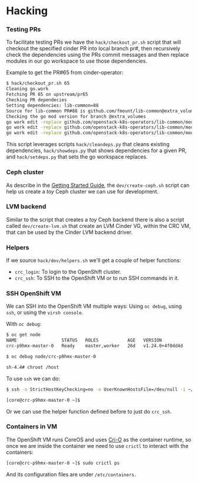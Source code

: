 # Hacking

### Testing PRs

To facilitate testing PRs we have the `hack/checkout_pr.sh` script that will
checkout the specified cinder PR into local branch pr#, then recursively check
the dependencies using the PRs commit messages and then replace modules in our
go workspace to use those dependencies.

Example to get the PR#65 from cinder-operator:

```sh
$ hack/checkout_pr.sh 65
Cleaning go.work
Fetching PR 65 on upstream/pr65
Checking PR dependecies
Setting dependencies: lib-common=88
Source for lib-common PR#88 is github.com/fmount/lib-common@extra_volumes
Checking the go mod version for branch @extra_volumes
go work edit -replace github.com/openstack-k8s-operators/lib-common/modules/common=github.com/fmount/lib-common/modules/common@v0.0.0-20221123175721-3e11759d254f
go work edit -replace github.com/openstack-k8s-operators/lib-common/modules/database=github.com/fmount/lib-common/modules/database@v0.0.0-20221123175721-3e11759d254f
go work edit -replace github.com/openstack-k8s-operators/lib-common/modules/storage=github.com/fmount/lib-common/modules/storage@v0.0.0-20221123175721-3e11759d254f
```

This script leverages scripts `hack/cleandeps.py` that cleans existing
dependencies, `hack/showdeps.py` that shows dependencies for a given PR, and
`hack/setdeps.py` that sets the go workspace replaces.

### Ceph cluster

As describe in the [Getting Started Guide](../README.md#getting-started), the
`dev/create-ceph.sh` script can help us create a *toy* Ceph cluster we can use
for development.

### LVM backend

Similar to the script that creates a *toy* Ceph backend there is also a script
called `dev/create-lvm.sh` that create an LVM Cinder VG, within the CRC VM,
that can be used by the Cinder LVM backend driver.

### Helpers

If we source `hack/dev/helpers.sh` we'll get a couple of helper functions:

- `crc_login`: To login to the OpenShift cluster.
- `crc_ssh`: To SSH to the OpenShift VM or to run SSH commands in it.

### SSH OpenShift VM

We can SSH into the OpenShift VM multiple ways: Using `oc debug`, using `ssh`,
or using the `virsh console`.

With `oc debug`:

```sh
$ oc get node
NAME                 STATUS   ROLES           AGE   VERSION
crc-p9hmx-master-0   Ready    master,worker   26d   v1.24.0+4f0dd4d

$ oc debug node/crc-p9hmx-master-0

sh-4.4# chroot /host
```

To use `ssh` we can do:

```sh
$ ssh -o StrictHostKeyChecking=no -o UserKnownHostsFile=/dev/null -i ~/.crc/machines/crc/id_ecdsa core@`crc ip`

[core@crc-p9hmx-master-0 ~]$
```

Or we can use the helper function defined before to just do `crc_ssh`.

### Containers in VM

The OpenShift VM runs CoreOS and uses [Cri-O](https://cri-o.io/) as the
container runtime, so once we are inside the container we need to use `crictl`
to interact with the containers:

```sh
[core@crc-p9hmx-master-0 ~]$ sudo crictl ps
```

And its configuration files are under `/etc/containers`.
